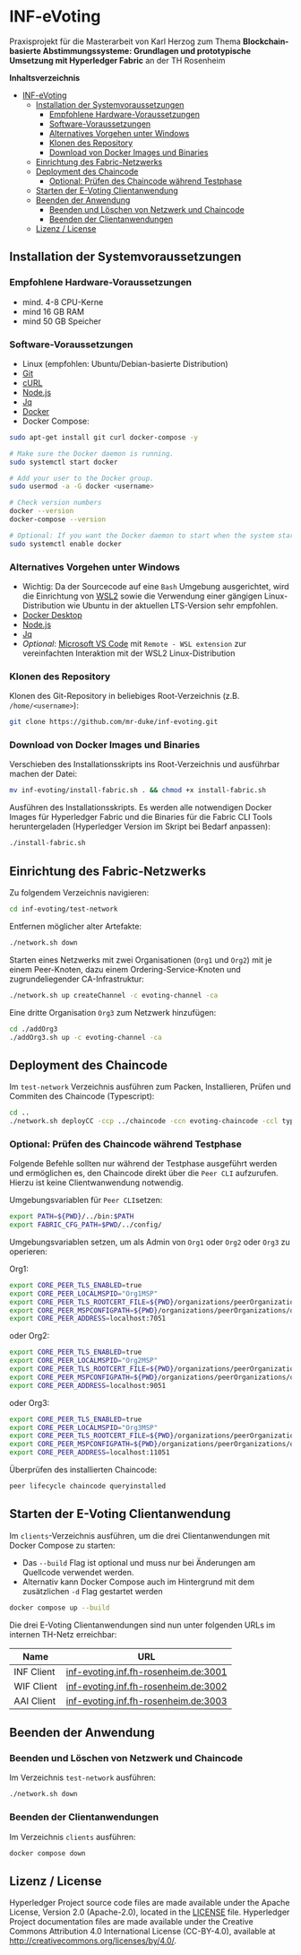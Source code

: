 [//]: # (SPDX-License-Identifier: CC-BY-4.0)

# INF-eVoting
Praxisprojekt für die Masterarbeit von Karl Herzog zum Thema **Blockchain-basierte Abstimmungssysteme: Grundlagen und prototypische Umsetzung mit Hyperledger Fabric** an der TH Rosenheim

**Inhaltsverzeichnis**

- [INF-eVoting](#inf-evoting)
  - [Installation der Systemvoraussetzungen](#installation-der-systemvoraussetzungen)
    - [Empfohlene Hardware-Voraussetzungen](#empfohlene-hardware-voraussetzungen)
    - [Software-Voraussetzungen](#software-voraussetzungen)
    - [Alternatives Vorgehen unter Windows](#alternatives-vorgehen-unter-windows)
    - [Klonen des Repository](#klonen-des-repository)
    - [Download von Docker Images und Binaries](#download-von-docker-images-und-binaries)
  - [Einrichtung des Fabric-Netzwerks](#einrichtung-des-fabric-netzwerks)
  - [Deployment des Chaincode](#deployment-des-chaincode)
    - [Optional: Prüfen des Chaincode während Testphase](#optional-prüfen-des-chaincode-während-testphase)
  - [Starten der E-Voting Clientanwendung](#starten-der-e-voting-clientanwendung)
  - [Beenden der Anwendung](#beenden-der-anwendung)
    - [Beenden und Löschen von Netzwerk und Chaincode](#beenden-und-löschen-von-netzwerk-und-chaincode)
    - [Beenden der Clientanwendungen](#beenden-der-clientanwendungen)
  - [Lizenz / License ](#lizenz--license-)


## Installation der Systemvoraussetzungen
### Empfohlene Hardware-Voraussetzungen
- mind. 4-8 CPU-Kerne
- mind 16 GB RAM
- mind 50 GB Speicher 
### Software-Voraussetzungen
- Linux (empfohlen: Ubuntu/Debian-basierte Distribution)
- [Git](https://git-scm.com/downloads)
- [cURL](https://curl.se/download.html)
- [Node.js](https://nodejs.org/en)
- [Jq](https://jqlang.github.io/jq/download/)
- [Docker](https://docs.docker.com/get-docker/)
- Docker Compose:
```bash
sudo apt-get install git curl docker-compose -y

# Make sure the Docker daemon is running.
sudo systemctl start docker

# Add your user to the Docker group.
sudo usermod -a -G docker <username>

# Check version numbers  
docker --version
docker-compose --version

# Optional: If you want the Docker daemon to start when the system starts, use the following:
sudo systemctl enable docker
```
### Alternatives Vorgehen unter Windows
- Wichtig: Da der Sourcecode auf eine `Bash` Umgebung ausgerichtet, wird die Einrichtung von [WSL2](https://learn.microsoft.com/en-us/windows/wsl/install) sowie die Verwendung einer gängigen Linux-Distribution wie Ubuntu in der aktuellen LTS-Version sehr empfohlen.
- [Docker Desktop](https://docs.docker.com/get-docker/)
- [Node.js](https://nodejs.org/en)
- [Jq](https://jqlang.github.io/jq/download/)
- *Optional*: [Microsoft VS Code](https://code.visualstudio.com/) mit `Remote - WSL extension` zur vereinfachten Interaktion mit der WSL2 Linux-Distribution

### Klonen des Repository
Klonen des Git-Repository in beliebiges Root-Verzeichnis (z.B. `/home/<username>`):

```bash
git clone https://github.com/mr-duke/inf-evoting.git
```

### Download von Docker Images und Binaries
Verschieben des Installationsskripts ins Root-Verzeichnis und ausführbar machen der Datei:

```bash
mv inf-evoting/install-fabric.sh . && chmod +x install-fabric.sh
```

Ausführen des Installationsskripts. Es werden alle notwendigen Docker Images für Hyperledger Fabric und die Binaries für die Fabric CLI Tools heruntergeladen (Hyperledger Version im Skript bei Bedarf anpassen):

```bash
./install-fabric.sh
```

## Einrichtung des Fabric-Netzwerks

Zu folgendem Verzeichnis navigieren:

```bash
cd inf-evoting/test-network
```

Entfernen möglicher alter Artefakte:

```bash
./network.sh down
```

Starten eines Netzwerks mit zwei Organisationen (`Org1` und `Org2`) mit je einem Peer-Knoten, dazu einem Ordering-Service-Knoten und zugrundeliegender CA-Infrastruktur:

```bash
./network.sh up createChannel -c evoting-channel -ca
```

Eine dritte Organisation `Org3` zum Netzwerk hinzufügen:

```bash
cd ./addOrg3
./addOrg3.sh up -c evoting-channel -ca
```

## Deployment des Chaincode

Im `test-network` Verzeichnis ausführen zum Packen, Installieren, Prüfen und Commiten des Chaincode (Typescript):

```bash
cd ..
./network.sh deployCC -ccp ../chaincode -ccn evoting-chaincode -ccl typescript
```

### Optional: Prüfen des Chaincode während Testphase
Folgende Befehle sollten nur während der Testphase ausgeführt werden und ermöglichen es, den Chaincode direkt über die `Peer CLI` aufzurufen. Hierzu ist keine Clientwanwendung notwendig.

Umgebungsvariablen für `Peer CLI`setzen:

```bash
export PATH=${PWD}/../bin:$PATH
export FABRIC_CFG_PATH=$PWD/../config/
```

Umgebungsvariablen setzen, um als Admin von `Org1` oder `Org2` oder `Org3` zu operieren:

Org1:
```bash
export CORE_PEER_TLS_ENABLED=true
export CORE_PEER_LOCALMSPID="Org1MSP"
export CORE_PEER_TLS_ROOTCERT_FILE=${PWD}/organizations/peerOrganizations/org1.example.com/peers/peer0.org1.example.com/tls/ca.crt
export CORE_PEER_MSPCONFIGPATH=${PWD}/organizations/peerOrganizations/org1.example.com/users/Admin@org1.example.com/msp
export CORE_PEER_ADDRESS=localhost:7051
```
oder Org2:
```bash
export CORE_PEER_TLS_ENABLED=true
export CORE_PEER_LOCALMSPID="Org2MSP"
export CORE_PEER_TLS_ROOTCERT_FILE=${PWD}/organizations/peerOrganizations/org2.example.com/peers/peer0.org2.example.com/tls/ca.crt
export CORE_PEER_MSPCONFIGPATH=${PWD}/organizations/peerOrganizations/org2.example.com/users/Admin@org2.example.com/msp
export CORE_PEER_ADDRESS=localhost:9051	
```
oder Org3:
```bash
export CORE_PEER_TLS_ENABLED=true
export CORE_PEER_LOCALMSPID="Org3MSP"
export CORE_PEER_TLS_ROOTCERT_FILE=${PWD}/organizations/peerOrganizations/org3.example.com/peers/peer0.org3.example.com/tls/ca.crt
export CORE_PEER_MSPCONFIGPATH=${PWD}/organizations/peerOrganizations/org3.example.com/users/Admin@org3.example.com/msp
export CORE_PEER_ADDRESS=localhost:11051
```

Überprüfen des installierten Chaincode:

```bash
peer lifecycle chaincode queryinstalled
```

## Starten der E-Voting Clientanwendung

Im `clients`-Verzeichnis ausführen, um die drei Clientanwendungen mit Docker Compose zu starten:
- Das `--build` Flag ist optional und muss nur bei Änderungen am Quellcode verwendet werden. 
- Alternativ kann Docker Compose auch im Hintergrund mit dem zusätzlichen  `-d` Flag gestartet werden

```bash
docker compose up --build
```

Die drei E-Voting Clientanwendungen sind nun unter folgenden URLs im internen TH-Netz erreichbar:

| Name       | URL                                                                                   |
|------------|---------------------------------------------------------------------------------------|
| INF Client | [inf-evoting.inf.fh-rosenheim.de:3001](http://inf-evoting.inf.fh-rosenheim.de:3001)   |
| WIF Client | [inf-evoting.inf.fh-rosenheim.de:3002](http://inf-evoting.inf.fh-rosenheim.de:3002)   |
| AAI Client | [inf-evoting.inf.fh-rosenheim.de:3003](http://inf-evoting.inf.fh-rosenheim.de:3003)   |

## Beenden der Anwendung 
### Beenden und Löschen von Netzwerk und Chaincode

Im Verzeichnis `test-network` ausführen:

```bash
./network.sh down
```

### Beenden der Clientanwendungen

Im Verzeichnis `clients` ausführen:

```bash
docker compose down
```



## Lizenz / License <a name="license"></a>

Hyperledger Project source code files are made available under the Apache
License, Version 2.0 (Apache-2.0), located in the [LICENSE](LICENSE) file.
Hyperledger Project documentation files are made available under the Creative
Commons Attribution 4.0 International License (CC-BY-4.0), available at http://creativecommons.org/licenses/by/4.0/.
